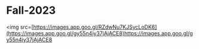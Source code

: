 # Fall-2023


<img src=[https://images.app.goo.gl/RZdwNu7KJSycLoDK6](https://images.app.goo.gl/gy55n4iy37jAjACE8)https://images.app.goo.gl/gy55n4iy37jAjACE8
  >
